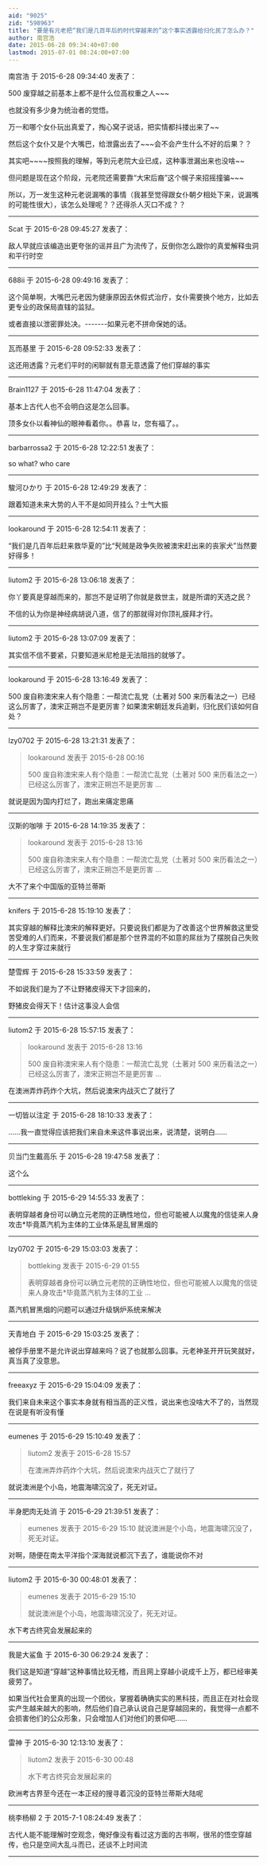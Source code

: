 ```yaml
---
aid: "9025"
zid: "598963"
title: "要是有元老把“我们是几百年后的时代穿越来的”这个事实透露给归化民了怎么办？"
author: 南宫浩
date: 2015-06-28 09:34:40+07:00
lastmod: 2015-07-01 08:24:00+07:00
---
```


南宫浩 于 2015-6-28 09:34:40 发表了：

500 废穿越之前基本上都不是什么位高权重之人~~~

也就没有多少身为统治者的觉悟。

万一和哪个女仆玩出真爱了，掏心窝子说话，把实情都抖搂出来了~~

然后这个女仆又是个大嘴巴，给泄露出去了~~~会不会产生什么不好的后果？？

其实吧~~~~按照我的理解，等到元老院大业已成，这种事泄漏出来也没啥~~

但问题是现在这个阶段，元老院还需要靠“大宋后裔”这个幌子来招摇撞骗~~~

所以，万一发生这种元老说漏嘴的事情（我甚至觉得跟女仆朝夕相处下来，说漏嘴的可能性很大），该怎么处理呢？？还得杀人灭口不成？？

---

Scat 于 2015-6-28 09:45:27 发表了：

敌人早就应该编造出更夸张的谣并且广为流传了，反倒你怎么跟你的真爱解释虫洞和平行时空

---

688ii 于 2015-6-28 09:49:16 发表了：

这个简单啊，大嘴巴元老因为健康原因去休假式治疗，女仆需要换个地方，比如去更专业的政保局直辖的监狱。

或者直接以泄密罪处决。-------如果元老不拼命保她的话。

---

瓦而基里 于 2015-6-28 09:52:33 发表了：

这还用透露？元老们平时的闲聊就有意无意透露了他们穿越的事实

---

Brain1127 于 2015-6-28 11:47:04 发表了：

基本上古代人也不会明白这是怎么回事。

顶多女仆以看神仙的眼神看着你。。恭喜 lz，您有福了。。

---

barbarrossa2 于 2015-6-28 12:22:51 发表了：

so what? who care

---

駿河ひかり 于 2015-6-28 12:49:29 发表了：

跟着知道未来大势的人干不是如同开挂么？士气大振

---

lookaround 于 2015-6-28 12:54:11 发表了：

“我们是几百年后赶来救华夏的”比“髠贼是政争失败被澳宋赶出来的丧家犬”当然要好得多！

---

liutom2 于 2015-6-28 13:06:18 发表了：

你丫要真是穿越而来的，那岂不是证明了你就是救世主，就是所谓的天选之民？

不信的认为你是神经病胡说八道，信了的那就得对你顶礼膜拜才行。

---

liutom2 于 2015-6-28 13:07:09 发表了：

其实信不信不要紧，只要知道米尼枪是无法阻挡的就够了。

---

lookaround 于 2015-6-28 13:16:49 发表了：

500 废自称澳宋来人有个隐患：一帮流亡乱党（土著对 500 来历看法之一）已经这么厉害了，澳宋正朔岂不是更厉害？如果澳宋朝廷发兵追剿，归化民们该如何自处？

---

lzy0702 于 2015-6-28 13:21:31 发表了：

> lookaround 发表于 2015-6-28 00:16
>
> 500 废自称澳宋来人有个隐患：一帮流亡乱党（土著对 500 来历看法之一）已经这么厉害了，澳宋正朔岂不是更厉害 ...

就说是因为国内打烂了，跑出来痛定思痛

---

汉斯的咖啡 于 2015-6-28 14:19:35 发表了：

> lookaround 发表于 2015-6-28 13:16
>
> 500 废自称澳宋来人有个隐患：一帮流亡乱党（土著对 500 来历看法之一）已经这么厉害了，澳宋正朔岂不是更厉害 ...

大不了来个中国版的亚特兰蒂斯

---

knifers 于 2015-6-28 15:19:10 发表了：

其实穿越的解释比澳宋的解释更好。只要说我们都是为了改善这个世界解救这里受苦受难的人们而来，不要说我们都是那个世界混的不如意的屌丝为了摆脱自己失败的人生才穿过来就行

---

楚雪辉 于 2015-6-28 15:33:59 发表了：

不如说我们是为了不让野猪皮得天下才回来的，

野猪皮会得天下！估计这事没人会信

---

liutom2 于 2015-6-28 15:57:15 发表了：

> lookaround 发表于 2015-6-28 13:16
>
> 500 废自称澳宋来人有个隐患：一帮流亡乱党（土著对 500 来历看法之一）已经这么厉害了，澳宋正朔岂不是更厉害 ...

在澳洲弄炸药炸个大坑，然后说澳宋内战灭亡了就行了

---

一切皆以注定 于 2015-6-28 18:10:33 发表了：

……我一直觉得应该把我们来自未来这件事说出来，说清楚，说明白……

---

贝当门生戴高乐 于 2015-6-28 19:47:58 发表了：

这个么

---

bottleking 于 2015-6-29 14:55:33 发表了：

表明穿越者身份可以确立元老院的正确性地位，但也可能被人以魔鬼的信徒来人身攻击\*毕竟蒸汽机为主体的工业体系是乱冒黑烟的

---

lzy0702 于 2015-6-29 15:03:03 发表了：

> bottleking 发表于 2015-6-29 01:55
>
> 表明穿越者身份可以确立元老院的正确性地位，但也可能被人以魔鬼的信徒来人身攻击\*毕竟蒸汽机为主体的工业 ...

蒸汽机冒黑烟的问题可以通过升级锅炉系统来解决

---

天青地白 于 2015-6-29 15:03:25 发表了：

被俘手册里不是允许说出穿越来吗？说了也就那么回事。元老神圣开开玩笑就好，真当真了没意思。

---

freeaxyz 于 2015-6-29 15:04:09 发表了：

我们来自未来这个事实本身就有相当高的正义性，说出来也没啥大不了的，当然现在说是有听没有懂

---

eumenes 于 2015-6-29 15:10:49 发表了：

> liutom2 发表于 2015-6-28 15:57
>
> 在澳洲弄炸药炸个大坑，然后说澳宋内战灭亡了就行了

就说澳洲是个小岛，地震海啸沉没了，死无对证。

---

半身肥肉无处消 于 2015-6-29 21:39:51 发表了：

> eumenes 发表于 2015-6-29 15:10 就说澳洲是个小岛，地震海啸沉没了，死无对证。

对啊，随便在南太平洋指个深海就说都沉下去了，谁能说你不对

---

liutom2 于 2015-6-30 00:48:01 发表了：

> eumenes 发表于 2015-6-29 15:10
>
> 就说澳洲是个小岛，地震海啸沉没了，死无对证。

水下考古终究会发展起来的

---

我是大鲨鱼 于 2015-6-30 06:29:24 发表了：

我们这是知道“穿越”这种事情比较无稽，而且网上穿越小说成千上万，都已经审美疲劳了。

如果当代社会里真的出现一个团伙，掌握着确确实实的黑科技，而且正在对社会现实产生越来越大的影响，然后他们自己承认说自己是穿越回来的，我觉得一点都不会损害他们的公众形象，只会增加人们对他们的景仰吧……

---

雷神 于 2015-6-30 12:13:10 发表了：

> liutom2 发表于 2015-6-30 00:48
>
> 水下考古终究会发展起来的

欧洲考古界至今还在一本正经的搜寻着沉没的亚特兰蒂斯大陆呢

---

桃李杨柳 2 于 2015-7-1 08:24:49 发表了：

古代人能不能理解时空观念，俺好像没有看过这方面的古书啊，很吊的悟空穿越传，也只是空间大乱斗而已，还谈不上时间流

---
